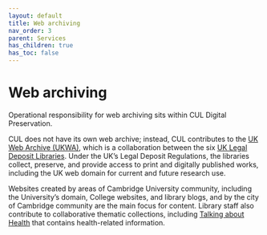 ```yaml
---
layout: default
title: Web archiving
nav_order: 3
parent: Services
has_children: true
has_toc: false
---
```


# Web archiving

Operational responsibility for web archiving sits within CUL Digital Preservation. 

CUL does not have its own web archive; instead, CUL contributes to the [UK Web Archive (UKWA)](https://www.webarchive.org.uk/en/ukwa/), which is a collaboration between the six [UK Legal Deposit Libraries](https://www.lib.cam.ac.uk/collections/departments/legal-deposit). Under the UK’s Legal Deposit Regulations, the libraries collect, preserve, and provide access to print and digitally published works, including the UK web domain for current and future research use.  

Websites created by areas of Cambridge University community, including the University’s domain, College websites, and library blogs, and by the city of Cambridge community are the main focus for content. Library staff also contribute to collaborative thematic collections, including [Talking about Health](https://www.webarchive.org.uk/en/ukwa/collection/4028) that contains health-related information. 

 